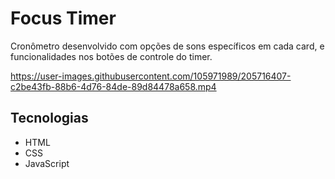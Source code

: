 # Focus Timer
Cronômetro desenvolvido com opções de sons específicos em cada card, e funcionalidades nos botões de controle do timer.

https://user-images.githubusercontent.com/105971989/205716407-c2be43fb-88b6-4d76-84de-89d84478a658.mp4

## Tecnologias
- HTML
- CSS
- JavaScript
